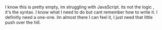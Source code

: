 I know this is pretty empty, im struggling with JavaScript. its not the logic , it's the syntax. I know what I need to do but cant remember how to write it.
I definitly need a one-one. Im almost there I can feel it, I just need that little push over the hill. 